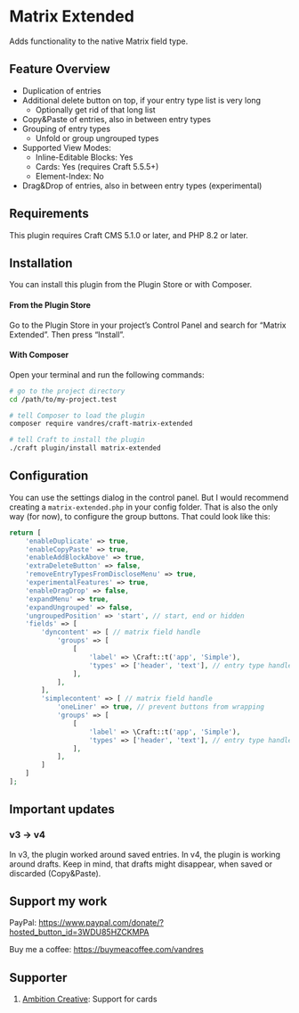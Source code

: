 # Matrix Extended

Adds functionality to the native Matrix field type.

## Feature Overview

- Duplication of entries
- Additional delete button on top, if your entry type list is very long 
  - Optionally get rid of that long list 
- Copy&Paste of entries, also in between entry types
- Grouping of entry types
  - Unfold or group ungrouped types
- Supported View Modes:
  - Inline-Editable Blocks: Yes
  - Cards: Yes (requires Craft 5.5.5+)
  - Element-Index: No
- Drag&Drop of entries, also in between entry types (experimental)

## Requirements

This plugin requires Craft CMS 5.1.0 or later, and PHP 8.2 or later.

## Installation

You can install this plugin from the Plugin Store or with Composer.

#### From the Plugin Store

Go to the Plugin Store in your project’s Control Panel and search for “Matrix Extended”. Then press “Install”.

#### With Composer

Open your terminal and run the following commands:

```bash
# go to the project directory
cd /path/to/my-project.test

# tell Composer to load the plugin
composer require vandres/craft-matrix-extended

# tell Craft to install the plugin
./craft plugin/install matrix-extended
```

## Configuration

You can use the settings dialog in the control panel. But I would recommend creating a `matrix-extended.php` in your config folder. 
That is also the only way (for now), to configure the group buttons. That could look like this:

```php
return [
    'enableDuplicate' => true,
    'enableCopyPaste' => true,
    'enableAddBlockAbove' => true,
    'extraDeleteButton' => false,
    'removeEntryTypesFromDiscloseMenu' => true,
    'experimentalFeatures' => true,
    'enableDragDrop' => false,
    'expandMenu' => true,
    'expandUngrouped' => false,
    'ungroupedPosition' => 'start', // start, end or hidden
    'fields' => [
        'dyncontent' => [ // matrix field handle
            'groups' => [
                [
                    'label' => \Craft::t('app', 'Simple'),
                    'types' => ['header', 'text'], // entry type handles
                ],
            ],
        ],
        'simplecontent' => [ // matrix field handle
            'oneLiner' => true, // prevent buttons from wrapping
            'groups' => [
                [
                    'label' => \Craft::t('app', 'Simple'),
                    'types' => ['header', 'text'], // entry type handles
                ],
            ],
        ]
    ]
];

```

## Important updates

### v3 -> v4

In v3, the plugin worked around saved entries. In v4, the plugin is working around drafts. Keep in mind, that
drafts might disappear, when saved or discarded (Copy&Paste).

## Support my work

PayPal: https://www.paypal.com/donate/?hosted_button_id=3WDU85HZCKMPA

Buy me a coffee: https://buymeacoffee.com/vandres

## Supporter

1. [Ambition Creative](https://www.ambitioncreative.co.uk/): Support for cards 
